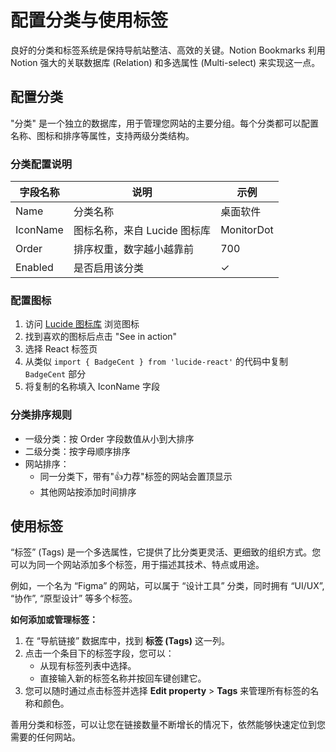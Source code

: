 # 配置分类与使用标签

良好的分类和标签系统是保持导航站整洁、高效的关键。Notion Bookmarks 利用 Notion 强大的关联数据库 (Relation) 和多选属性 (Multi-select) 来实现这一点。

## 配置分类

"分类" 是一个独立的数据库，用于管理您网站的主要分组。每个分类都可以配置名称、图标和排序等属性，支持两级分类结构。

### 分类配置说明

| 字段名称 | 说明 | 示例 |
|---------|------|------|
| Name | 分类名称 | 桌面软件 |
| IconName | 图标名称，来自 Lucide 图标库 | MonitorDot |
| Order | 排序权重，数字越小越靠前 | 700 |
| Enabled | 是否启用该分类 | ✓ |

### 配置图标

1. 访问 [Lucide 图标库](https://lucide.dev/icons/) 浏览图标
2. 找到喜欢的图标后点击 "See in action"
3. 选择 React 标签页
4. 从类似 `import { BadgeCent } from 'lucide-react'` 的代码中复制 `BadgeCent` 部分
5. 将复制的名称填入 IconName 字段

### 分类排序规则

- 一级分类：按 Order 字段数值从小到大排序
- 二级分类：按字母顺序排序
- 网站排序：
  - 同一分类下，带有"👍力荐"标签的网站会置顶显示
  - 其他网站按添加时间排序

## 使用标签

“标签” (Tags) 是一个多选属性，它提供了比分类更灵活、更细致的组织方式。您可以为同一个网站添加多个标签，用于描述其技术、特点或用途。

例如，一个名为 “Figma” 的网站，可以属于 “设计工具” 分类，同时拥有 “UI/UX”, “协作”, “原型设计” 等多个标签。

**如何添加或管理标签：**

1.  在 “导航链接” 数据库中，找到 **标签 (Tags)** 这一列。
2.  点击一个条目下的标签字段，您可以：
    -   从现有标签列表中选择。
    -   直接输入新的标签名称并按回车键创建它。
3.  您可以随时通过点击标签并选择 **Edit property** > **Tags** 来管理所有标签的名称和颜色。

善用分类和标签，可以让您在链接数量不断增长的情况下，依然能够快速定位到您需要的任何网站。